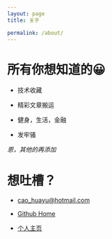 ```yaml
---
layout: page
title: 关于

permalink: /about/
---
```

# __所有你想知道的😀__

* 技术收藏

* 精彩文章搬运

* 健身，生活，金融

* 发牢骚

_恩，其他的再添加_

# __想吐槽？__

* <a href="mailto:cao_huayu@hotmail.com">cao_huayu@hotmail.com</a>

* <a href="https://github.com/andycao" target="_blank">Github Home</a>

* <a href="http://andyopen.com" target="_blank">个人主页</a>
